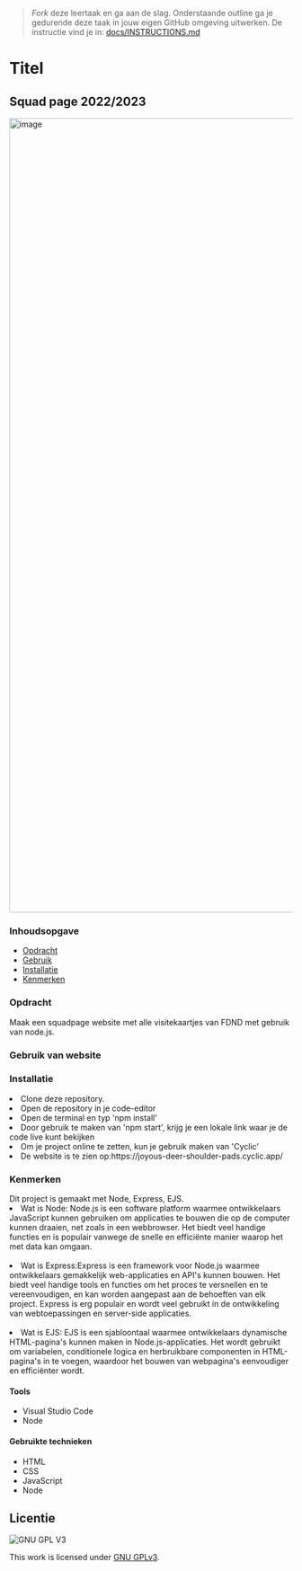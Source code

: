 > _Fork_ deze leertaak en ga aan de slag. Onderstaande outline ga je gedurende deze taak in jouw eigen GitHub omgeving uitwerken. De instructie vind je in: [docs/INSTRUCTIONS.md](docs/INSTRUCTIONS.md)

# Titel
<h2>Squad page 2022/2023 </h2>

<img width="1414" alt="image" src="https://user-images.githubusercontent.com/34092733/221176186-bcd79e98-247a-4658-81d3-46b59945251d.png">


<h3>Inhoudsopgave</h3>
<ul>
<li><a href="#Opdracht"> Opdracht</a></li> 
<li><a href="#Gebruik"> Gebruik </a></li>  
 <li><a href="#Installatie"> Installatie </a></li>
<li><a href="#Kenmerken"> Kenmerken</a></li> 
</ul>

<h3 id="#Opdracht"> Opdracht</h3>
Maak een squadpage website met alle visitekaartjes van FDND met gebruik van node.js. 
        
<h3 id="#Gebruik"> Gebruik van website</h3>

<h3 id="Installatie"> Installatie</h3>
<li>Clone deze repository.</li>
<li>Open de repository in je code-editor</li>
<li> Open de terminal en typ 'npm install'</li>
<li>Door gebruik te maken van 'npm start', krijg je een lokale link waar je de code live kunt bekijken</li>
<li>Om je project online te zetten, kun je gebruik maken van 'Cyclic'</li>
<li>De website is te zien op:https://joyous-deer-shoulder-pads.cyclic.app/ </li>
        
<h3 id="#Kenmerken"> Kenmerken</h3>
Dit project is gemaakt met Node, Express, EJS. 
<li>Wat is Node: Node.js is een software platform waarmee ontwikkelaars JavaScript kunnen gebruiken om applicaties te bouwen die op de computer kunnen draaien, net zoals in een webbrowser. Het biedt veel handige functies en is populair vanwege de snelle en efficiënte manier waarop het met data kan omgaan.</li>
<br>
<li> Wat is Express:Express is een framework voor Node.js waarmee ontwikkelaars gemakkelijk web-applicaties en API's kunnen bouwen. Het biedt veel handige tools en functies om het proces te versnellen en te vereenvoudigen, en kan worden aangepast aan de behoeften van elk project. Express is erg populair en wordt veel gebruikt in de ontwikkeling van webtoepassingen en server-side applicaties.</li>
<br>
<li> Wat is EJS: EJS is een sjabloontaal waarmee ontwikkelaars dynamische HTML-pagina's kunnen maken in Node.js-applicaties. Het wordt gebruikt om variabelen, conditionele logica en herbruikbare componenten in HTML-pagina's in te voegen, waardoor het bouwen van webpagina's eenvoudiger en efficiënter wordt.</li>

<h4>Tools</h4>
<ul>
        <li> Visual Studio Code</li>
        <li> Node </li>
</ul>

<h4>Gebruikte technieken</h4>
<ul>
<li> HTML</li>
        <li>CSS</li>
        <li>JavaScript</li>
        <li>Node </li>
  </ul>      


## Licentie

![GNU GPL V3](https://www.gnu.org/graphics/gplv3-127x51.png)

This work is licensed under [GNU GPLv3](./LICENSE).
